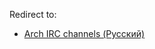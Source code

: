 Redirect to:

*   [Arch IRC channels (Русский)](/index.php/Arch_IRC_channels_(%D0%A0%D1%83%D1%81%D1%81%D0%BA%D0%B8%D0%B9) "Arch IRC channels (Русский)")